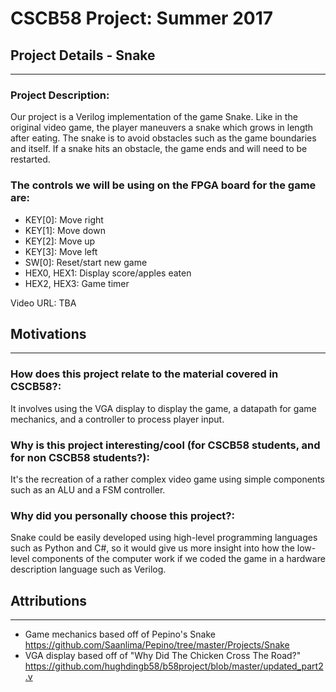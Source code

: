 # CSCB58 Project: Summer 2017

## Project Details - Snake
-----------

### Project Description:
Our project is a Verilog implementation of the game Snake. Like in the original video game, the player maneuvers a snake which grows in length after eating. The snake is to avoid obstacles such as the game boundaries and itself. If a snake hits an obstacle, the game ends and will need to be restarted.

### The controls we will be using on the FPGA board for the game are:
- KEY[0]: Move right
- KEY[1]: Move down
- KEY[2]: Move up
- KEY[3]: Move left
- SW[0]: Reset/start new game
- HEX0, HEX1: Display score/apples eaten
- HEX2, HEX3: Game timer

Video URL: TBA

## Motivations
-----------
### How does this project relate to the material covered in CSCB58?:
It involves using the VGA display to display the game, a datapath for game mechanics, and a controller to process player input.

### Why is this project interesting/cool (for CSCB58 students, and for non CSCB58 students?):
It's the recreation of a rather complex video game using simple components such as an ALU and a FSM controller.

### Why did you personally choose this project?:
Snake could be easily developed using high-level programming languages such as Python and C#, so it would give us more insight into how the low-level components of the computer work if we coded the game in a hardware description language such as Verilog.

## Attributions
------------
- Game mechanics based off of Pepino's Snake
	https://github.com/Saanlima/Pepino/tree/master/Projects/Snake
- VGA display based off of "Why Did The Chicken Cross The Road?"
	https://github.com/hughdingb58/b58project/blob/master/updated_part2.v

